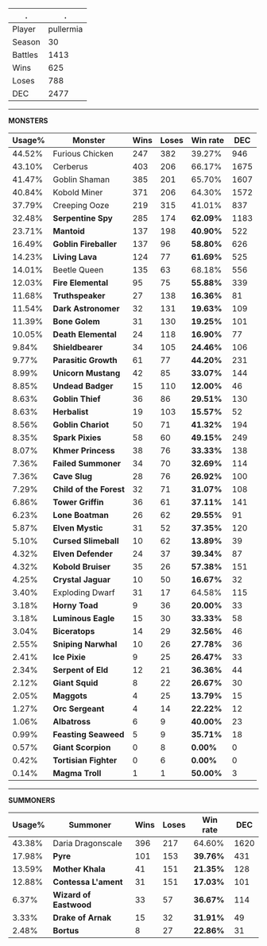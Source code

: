 .|.
|-|-
Player|pullermia
Season|30
Battles|1413
Wins|625
Loses|788
DEC|2477

---
**MONSTERS**

Usage%|Monster|Wins|Loses|Win rate|DEC|
-|-|-|-|-|-|
44.52%|Furious Chicken|247|382|39.27%|946|
43.10%|Cerberus|403|206|66.17%|1675|
41.47%|Goblin Shaman|385|201|65.70%|1607|
40.84%|Kobold Miner|371|206|64.30%|1572|
37.79%|Creeping Ooze|219|315|41.01%|837|
32.48%|**Serpentine Spy**|285|174|**62.09%**|1183|
23.71%|**Mantoid**|137|198|**40.90%**|522|
16.49%|**Goblin Fireballer**|137|96|**58.80%**|626|
14.23%|**Living Lava**|124|77|**61.69%**|525|
14.01%|Beetle Queen|135|63|68.18%|556|
12.03%|**Fire Elemental**|95|75|**55.88%**|339|
11.68%|**Truthspeaker**|27|138|**16.36%**|81|
11.54%|**Dark Astronomer**|32|131|**19.63%**|109|
11.39%|**Bone Golem**|31|130|**19.25%**|101|
10.05%|**Death Elemental**|24|118|**16.90%**|77|
9.84%|**Shieldbearer**|34|105|**24.46%**|106|
9.77%|**Parasitic Growth**|61|77|**44.20%**|231|
8.99%|**Unicorn Mustang**|42|85|**33.07%**|144|
8.85%|**Undead Badger**|15|110|**12.00%**|46|
8.63%|**Goblin Thief**|36|86|**29.51%**|130|
8.63%|**Herbalist**|19|103|**15.57%**|52|
8.56%|**Goblin Chariot**|50|71|**41.32%**|194|
8.35%|**Spark Pixies**|58|60|**49.15%**|249|
8.07%|**Khmer Princess**|38|76|**33.33%**|138|
7.36%|**Failed Summoner**|34|70|**32.69%**|114|
7.36%|**Cave Slug**|28|76|**26.92%**|100|
7.29%|**Child of the Forest**|32|71|**31.07%**|108|
6.86%|**Tower Griffin**|36|61|**37.11%**|141|
6.23%|**Lone Boatman**|26|62|**29.55%**|91|
5.87%|**Elven Mystic**|31|52|**37.35%**|120|
5.10%|**Cursed Slimeball**|10|62|**13.89%**|39|
4.32%|**Elven Defender**|24|37|**39.34%**|87|
4.32%|**Kobold Bruiser**|35|26|**57.38%**|151|
4.25%|**Crystal Jaguar**|10|50|**16.67%**|32|
3.40%|Exploding Dwarf|31|17|64.58%|115|
3.18%|**Horny Toad**|9|36|**20.00%**|33|
3.18%|**Luminous Eagle**|15|30|**33.33%**|58|
3.04%|**Biceratops**|14|29|**32.56%**|46|
2.55%|**Sniping Narwhal**|10|26|**27.78%**|36|
2.41%|**Ice Pixie**|9|25|**26.47%**|33|
2.34%|**Serpent of Eld**|12|21|**36.36%**|44|
2.12%|**Giant Squid**|8|22|**26.67%**|30|
2.05%|**Maggots**|4|25|**13.79%**|15|
1.27%|**Orc Sergeant**|4|14|**22.22%**|12|
1.06%|**Albatross**|6|9|**40.00%**|23|
0.99%|**Feasting Seaweed**|5|9|**35.71%**|18|
0.57%|**Giant Scorpion**|0|8|**0.00%**|0|
0.42%|**Tortisian Fighter**|0|6|**0.00%**|0|
0.14%|**Magma Troll**|1|1|**50.00%**|3|

---
**SUMMONERS**

Usage%|Summoner|Wins|Loses|Win rate|DEC|
-|-|-|-|-|-|
43.38%|Daria Dragonscale|396|217|64.60%|1620|
17.98%|**Pyre**|101|153|**39.76%**|431|
13.59%|**Mother Khala**|41|151|**21.35%**|128|
12.88%|**Contessa L'ament**|31|151|**17.03%**|101|
6.37%|**Wizard of Eastwood**|33|57|**36.67%**|114|
3.33%|**Drake of Arnak**|15|32|**31.91%**|49|
2.48%|**Bortus**|8|27|**22.86%**|31|
